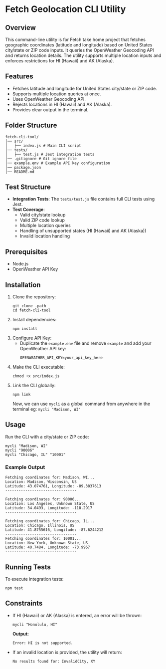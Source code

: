 # Fetch Geolocation CLI Utility

## Overview
This command-line utility is for Fetch take home project that fetches geographic coordinates (latitude and longitude) based on United States city/state or ZIP code inputs. It queries the OpenWeather Geocoding API and returns location details. The utility supports multiple location inputs and enforces restrictions for HI (Hawaii) and AK (Alaska).

## Features
- Fetches latitude and longitude for United States city/state or ZIP code.
- Supports multiple location queries at once.
- Uses OpenWeather Geocoding API.
- Rejects locations in HI (Hawaii) and AK (Alaska).
- Provides clear output in the terminal.

## Folder Structure
```
fetch-cli-tool/
│── src/
│   ├── index.js # Main CLI script
│── tests/
│   ├── test.js # Jest integration tests
│── .gitignore # Git ignore file
│── example.env # Example API key configuration
│── package.json
│── README.md
```

## Test Structure
- **Integration Tests**: The `tests/test.js` file contains full CLI tests using Jest.
- **Test Coverage**:
  - Valid city/state lookup
  - Valid ZIP code lookup
  - Multiple location queries
  - Handling of unsupported states (HI (Hawaii) and AK (Alaska))
  - Invalid location handling

## Prerequisites
- Node.js
- OpenWeather API Key

## Installation
1. Clone the repository:
   ```
   git clone -path
   cd fetch-cli-tool
   ```
2. Install dependencies:
   ```
   npm install
   ```
3. Configure API Key:
   - Duplicate the `example.env` file and remove `example` and add your OpenWeather API key:
     ```
     OPENWEATHER_API_KEY=your_api_key_here
     ```
4. Make the CLI executable:
    ```
    chmod +x src/index.js
    ```
5. Link the CLI globally:
    ```
    npm link
    ```
    Now, we can use `mycli` as a global command from anywhere in the terminal eg: `mycli "Madison, WI"`

## Usage
Run the CLI with a city/state or ZIP code:
```
mycli "Madison, WI"
mycli "90006"
mycli "Chicago, IL" "10001"
```

### Example Output
```
Fetching coordinates for: Madison, WI...
Location: Madison, Wisconsin, US
Latitude: 43.074761, Longitude: -89.3837613
--------------------------------
```

```
Fetching coordinates for: 90006...
Location: Los Angeles, Unknown State, US
Latitude: 34.0493, Longitude: -118.2917
--------------------------------
```

```
Fetching coordinates for: Chicago, IL...
Location: Chicago, Illinois, US
Latitude: 41.8755616, Longitude: -87.6244212
--------------------------------
Fetching coordinates for: 10001...
Location: New York, Unknown State, US
Latitude: 40.7484, Longitude: -73.9967
--------------------------------
```

## Running Tests
To execute integration tests:
```
npm test
```

## Constraints
- If HI (Hawaii) or AK (Alaska) is entered, an error will be thrown:
  ```
  mycli "Honolulu, HI"
  ```
  **Output:**
  ```
  Error: HI is not supported.
  ```
- If an invalid location is provided, the utility will return:
  ```
  No results found for: InvalidCity, XY
  ```
